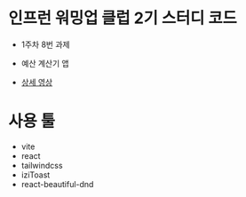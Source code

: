 # 인프런 워밍업 클럽 2기 스터디 코드

- 1주차 8번 과제
- 예산 계산기 앱

- [상세 영상](https://drive.google.com/file/d/1jAYF8HK6bJgkTOdwd-gTbkWRJWrUIbAf/view?usp=sharing)

# 사용 툴

- vite
- react
- tailwindcss
- iziToast
- react-beautiful-dnd
